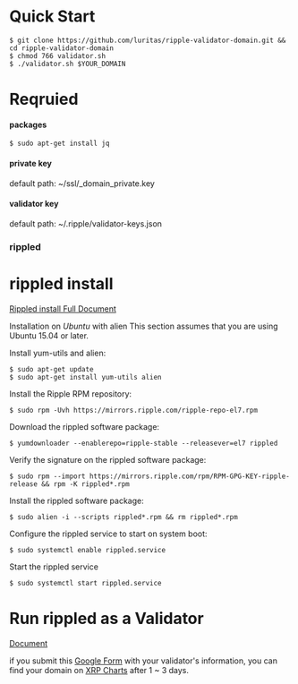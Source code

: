 # Quick Start
```
$ git clone https://github.com/luritas/ripple-validator-domain.git && cd ripple-validator-domain
$ chmod 766 validator.sh
$ ./validator.sh $YOUR_DOMAIN
```


# Reqruied

#### packages
```
$ sudo apt-get install jq
```

#### private key  
default path: ~/ssl/_domain_private.key

#### validator key  
default path: ~/.ripple/validator-keys.json

### rippled


# rippled install

[Rippled install Full Document](https://developers.ripple.com/install-rippled.html) 


Installation on *Ubuntu* with alien
This section assumes that you are using Ubuntu 15.04 or later.

Install yum-utils and alien:

```
$ sudo apt-get update
$ sudo apt-get install yum-utils alien
```

Install the Ripple RPM repository:
```
$ sudo rpm -Uvh https://mirrors.ripple.com/ripple-repo-el7.rpm
```

Download the rippled software package:
```
$ yumdownloader --enablerepo=ripple-stable --releasever=el7 rippled
```

Verify the signature on the rippled software package:
```
$ sudo rpm --import https://mirrors.ripple.com/rpm/RPM-GPG-KEY-ripple-release && rpm -K rippled*.rpm
```

Install the rippled software package:
```
$ sudo alien -i --scripts rippled*.rpm && rm rippled*.rpm
```

Configure the rippled service to start on system boot:
```
$ sudo systemctl enable rippled.service
```

Start the rippled service
```
$ sudo systemctl start rippled.service
```



# Run rippled as a Validator
[Document](https://developers.ripple.com/run-rippled-as-a-validator.html)

if you submit this [Google Form](https://docs.google.com/forms/d/e/1FAIpQLScszfq7rRLAfArSZtvitCyl-VFA9cNcdnXLFjURsdCQ3gHW7w/viewform) with your validator's information, you can find your domain on [XRP Charts](https://xrpcharts.ripple.com/#/validators) after 1 ~ 3 days.


